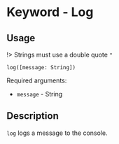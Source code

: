 # Keyword - Log

## Usage

!> Strings must use a double quote `"`

`log([message: String])`

Required arguments:

- `message` - String

## Description

`log` logs a message to the console.